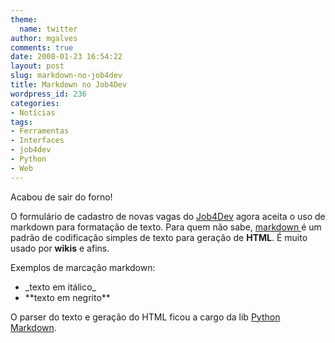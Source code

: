 ```yaml
---
theme:
  name: twitter
author: mgalves
comments: true
date: 2008-01-23 16:54:22
layout: post
slug: markdown-no-job4dev
title: Markdown no Job4Dev
wordpress_id: 236
categories:
- Notícias
tags:
- Ferramentas
- Interfaces
- job4dev
- Python
- Web
---
```


Acabou de sair do forno!

O formulário de cadastro de novas vagas do [Job4Dev](http://job4dev.com) agora aceita o uso de markdown para formatação de texto. Para quem não sabe, [markdown ](http://en.wikipedia.org/wiki/Markdown)é um padrão de codificação simples de texto para geração de **HTML**. É muito usado por **wikis** e afins.

Exemplos de marcação markdown:
	
* \_texto em itálico\_	
* \*\*texto em negrito\*\*

O parser do texto e geração do HTML ficou a cargo da lib [Python Markdown](http://www.freewisdom.org/projects/python-markdown/).
